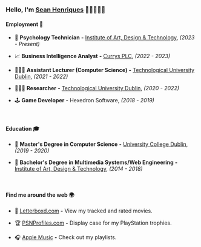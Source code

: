 ### Hello, I'm [Sean Henriques](https://iadt.ie/about/staff/sean-henriques/) 👋🏻👨🏻‍💻


#### Employment 💼
- 🧠 **Psychology Technician** **-** [Institute of Art, Design & Technology](https://iadt.ie), _(2023 - Present)_

- 📈 **Business Intelligence Analyst** **-** [Currys PLC](https://business.currys.co.uk/), _(2022 - 2023)_

- 👨🏻‍🏫 **Assistant Lecturer (Computer Science)** **-** [Technological University Dublin](https://www.tudublin.ie/), _(2021 - 2022)_

- 👨🏻‍🔬 **Researcher** **-** [Technological University Dublin](https://www.tudublin.ie/), _(2020 - 2022)_

- 🕹️ **Game Developer** **-** Hexedron Software, _(2018 - 2019)_

<br>

#### Education 🎓
- 📜 **Master's Degree in Computer Science** **-** [University College Dublin](https://ucd.ie), _(2019 - 2020)_

- 📜 **Bachelor's Degree in Multimedia Systems/Web Engineering** **-** [Institute of Art, Design & Technology](https://iadt.ie), _(2014 - 2018)_

<br>

#### Find me around the web 🌍
- 🍿 [Letterboxd.com](https://letterboxd.com/seanhenriques/) **-** View my tracked and rated movies.

- 🏆 [PSNProfiles.com](https://psnprofiles.com/shenriques95?order=percent) **-** Display case for my PlayStation trophies.

- 🎧 [Apple Music](https://music.apple.com/profile/seanhenriques) **-** Check out my playlists.
